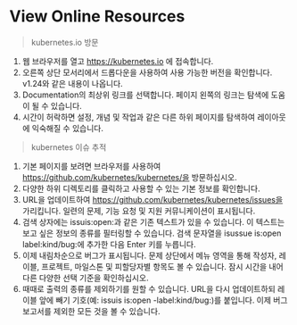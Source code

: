 # View Online Resources

>kubernetes.io 방문




1. 웹 브라우저를 열고 https://kubernetes.io 에 접속합니다.
2. 오른쪽 상단 모서리에서 드롭다운을 사용하여 사용 가능한 버전을 확인합니다. v1.24와 같은 내용이 나옵니다.
3. Documentation의 최상위 링크를 선택합니다. 페이지 왼쪽의 링크는 탐색에 도움이 될 수 있습니다.
4. 시간이 허락하면 설정, 개념 및 작업과 같은 다른 하위 페이지를 탐색하여 레이아웃에 익숙해질 수 있습니다.




>kubernetes 이슈 추적



1. 기본 페이지를 보려면 브라우저를 사용하여 https://github.com/kubernetes/kubernetes/을 방문하십시오.
2. 다양한 하위 디렉토리를 클릭하고 사용할 수 있는 기본 정보를 확인합니다.
3. URL을 업데이트하여 https://github.com/kubernetes/kubernetes/issues을 가리킵니다. 일련의 문제, 기능 요청 및 지원 커뮤니케이션이 표시됩니다.
4. 검색 상자에는 issuis:open:과 같은 기존 텍스트가 있을 수 있습니다. 이 텍스트는 보고 싶은 정보의 종류를 필터링할 수 있습니다. 검색 문자열을 isussue is:open label:kind/bug:에 추가한 다음 Enter 키를 누릅니다.
5. 이제 내림차순으로 버그가 표시됩니다. 문제 상단에서 메뉴 영역을 통해 작성자, 레이블, 프로젝트, 마일스톤 및 피할당자별 항목도 볼 수 있습니다. 잠시 시간을 내어 다른 다양한 선택 기준을 확인하십시오.
6. 때때로 출력의 종류를 제외하기를 원할 수 있습니다. URL을 다시 업데이트하되 레이블 앞에 빼기 기호(예: issuis is:open -label:kind/bug:)를 붙입니다. 이제 버그 보고서를 제외한 모든 것을 볼 수 있습니다.
